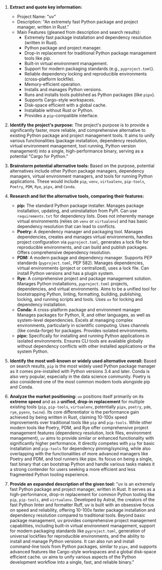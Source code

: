 1.  **Extract and quote key information:**
    *   Project Name: "uv"
    *   Description: "An extremely fast Python package and project manager, written in Rust."
    *   Main Features (gleaned from description and search results):
        *   Extremely fast package installation and dependency resolution (written in Rust).
        *   Python package and project manager.
        *   Drop-in replacement for traditional Python package management tools like pip.
        *   Built-in virtual environment management.
        *   Support for modern packaging standards (e.g., `pyproject.toml`).
        *   Reliable dependency locking and reproducible environments (cross-platform lockfile).
        *   Memory-efficient operation.
        *   Installs and manages Python versions.
        *   Runs and installs tools published as Python packages (like `pipx`).
        *   Supports Cargo-style workspaces.
        *   Disk-space efficient with a global cache.
        *   Installable without Rust or Python.
        *   Provides a `pip`-compatible interface.

2.  **Identify the project's purpose:**
    The project's purpose is to provide a significantly faster, more reliable, and comprehensive alternative to existing Python package and project management tools. It aims to unify various functionalities (package installation, dependency resolution, virtual environment management, tool running, Python version management) into a single, high-performance binary, serving as a potential "Cargo for Python."

3.  **Brainstorm potential alternative tools:**
    Based on the purpose, potential alternatives include other Python package managers, dependency managers, virtual environment managers, and tools for running Python applications. These would include `pip`, `venv`, `virtualenv`, `pip-tools`, `Poetry`, `PDM`, `Rye`, `pipx`, and `Conda`.

4.  **Research and list the alternative tools, comparing their features:**

    *   **pip:** The standard Python package installer. Manages package installation, updating, and uninstallation from PyPI. Can use `requirements.txt` for dependency lists. Does not inherently manage virtual environments (relies on `venv` or `virtualenv`) and has basic dependency resolution that can lead to conflicts.
    *   **Poetry:** A dependency manager and packaging tool. Manages dependencies, creates and manages virtual environments, handles project configuration via `pyproject.toml`, generates a lock file for reproducible environments, and can build and publish packages. Offers comprehensive dependency resolution.
    *   **PDM:** A modern package and dependency manager. Supports PEP standards (`pyproject.toml`, PEP 582). Manages dependencies, virtual environments (project or centralized), uses a lock file. Can install Python versions and has a plugin system.
    *   **Rye:** A comprehensive project and package management solution. Manages Python installations, `pyproject.toml` projects, dependencies, and virtual environments. Aims to be a unified tool for bootstrapping Python, linting, formatting, building, publishing, locking, and running scripts and tools. Uses `uv` for locking and dependency installation.
    *   **Conda:** A cross-platform package and environment manager. Manages packages for Python, R, and other languages, as well as system-level dependencies. Excels at managing complex environments, particularly in scientific computing. Uses channels (like conda-forge) for packages. Provides isolated environments.
    *   **pipx:** Specifically for installing and running Python applications in isolated environments. Ensures CLI tools are available globally without dependency conflicts with other installed applications or the system Python.

5.  **Identify the most well-known or widely used alternative overall:**
    Based on search results, `pip` is the most widely used Python package manager as it comes pre-installed with Python versions 3.4 and later. Conda is also very popular, especially in the data science community. Poetry is also considered one of the most common modern tools alongside pip and Conda.

6.  **Analyze the market positioning:**
    `uv` positions itself primarily on its **extreme speed** and as a **unified, drop-in replacement** for multiple existing tools (`pip`, `pip-tools`, `virtualenv`, potentially `pipx`, `poetry`, `pdm`, `rye`, `pyenv`, `twine`). Its core differentiator is the performance gain achieved by being written in Rust, claiming 10-100x speed improvements over traditional tools like `pip` and `pip-tools`. While other modern tools like Poetry, PDM, and Rye offer comprehensive project management features (dependency resolution, lock files, environment management), `uv` aims to provide similar or enhanced functionality with significantly higher performance. It directly competes with `pip` for basic installation and `pip-tools` for dependency pinning/syncing, while also overlapping with the functionalities of more advanced managers like Poetry and PDM, and tool runners like pipx. Its focus on being a single, fast binary that can bootstrap Python and handle various tasks makes it a strong contender for users seeking a more efficient and less fragmented Python tooling experience.

7.  **Provide an expanded description of the given tool:**
    "uv is an extremely fast Python package and project manager, written in Rust. It serves as a high-performance, drop-in replacement for common Python tooling like `pip`, `pip-tools`, and `virtualenv`. Developed by Astral, the creators of the fast Python linter and formatter Ruff, uv is built with an obsessive focus on speed and reliability, offering 10-100x faster package installation and dependency resolution compared to traditional tools. Beyond basic package management, uv provides comprehensive project management capabilities, including built-in virtual environment management, support for modern packaging standards like `pyproject.toml`, generation of universal lockfiles for reproducible environments, and the ability to install and manage Python versions. It can also run and install command-line tools from Python packages, similar to `pipx`, and supports advanced features like Cargo-style workspaces and a global disk-space efficient cache. uv aims to unify various aspects of the Python development workflow into a single, fast, and reliable binary."